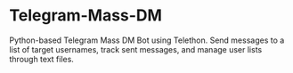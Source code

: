 # Telegram-Mass-DM
Python-based Telegram Mass DM Bot using Telethon. Send messages to a list of target usernames, track sent messages, and manage user lists through text files.
